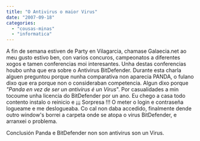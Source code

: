 ```yaml
---
title: "O Antivirus o maior Virus"
date: "2007-09-18"
categories: 
  - "cousas-minas"
  - "informatica"
---
```


A fin de semana estiven de Party en Vilagarcia, chamase Galaecia.net ao meu gusto estivo ben, con varios concuros, campeonatos a diferentes xogos e tamen conferencias moi interesantes. Unha destas conferencias houbo unha que era sobre o Antivirus BitDefender. Durante esta charla alguen preguntou porque nunha comparativa non aparecia PANDA, o fulano dixo que era porque non o consideraban competencia. Algun dixo porque _"Panda en vez de ser un antivirus é un Virus_". Por casualidades a min tocoume unha licencia do BitDefender por un ano. Eu chego a casa todo contento instalo o reinicio e ¡¡¡ Sorpresa !!! O meter o login e contraseña logueame e me deslogueaba. Co cal non daba accedido, finalmente dende outro window's borrei a carpeta onde se atopa o virus BitDefender, e arranxei o problema.

Conclusión Panda e BitDefender non son antivirus son un Virus.
